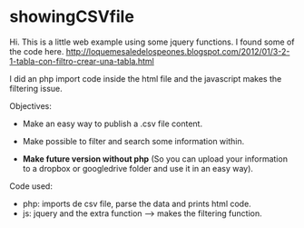 showingCSVfile
==============
Hi. This is a little web example using some jquery functions.
I found some of the code here.
http://loquemesaledelospeones.blogspot.com/2012/01/3-2-1-tabla-con-filtro-crear-una-tabla.html


I did an php import code inside the html file and the javascript makes the filtering issue.

Objectives:

* Make an easy way to publish a .csv file content.

* Make possible to filter and search some information within.

* **Make future version without php**
(So you can upload your information to a dropbox or googledrive
folder and use it in an easy way). 

Code used:

- php: imports de csv file, parse the data and prints html code.
- js: jquery and the extra function --> makes the filtering function. 
